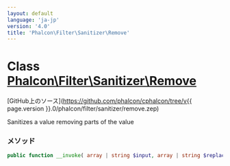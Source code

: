 ```yaml
---
layout: default
language: 'ja-jp'
version: '4.0'
title: 'Phalcon\Filter\Sanitizer\Remove'
---
```

# Class [Phalcon\Filter\Sanitizer\Remove](Phalcon_Filter_Sanitizer_Remove)

[GitHub上のソース](https://github.com/phalcon/cphalcon/tree/v{{ page.version }}.0/phalcon/filter/sanitizer/remove.zep)

Sanitizes a value removing parts of the value

### メソッド

```php
public function __invoke( array | string $input, array | string $replace ): mixed
```